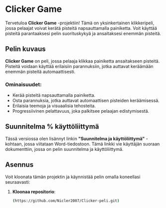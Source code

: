 # Clicker Game

Tervetuloa **Clicker Game** -projektiin! Tämä on yksinkertainen klikkeripeli, jossa pelaajat voivat kerätä pisteitä napsauttamalla painiketta. Voit käyttää pisteitä parantaaksesi pelin suorituskykyä ja ansaitaksesi enemmän pisteitä.

## Pelin kuvaus

**Clicker Game** on peli, jossa pelaaja klikkaa painiketta ansaitakseen pisteitä. Pisteitä voidaan käyttää erilaisiin parannuksiin, jotka auttavat keräämään enemmän pisteitä automaattisesti.

### Ominaisuudet:
- Kerää pisteitä napsauttamalla painiketta.
- Osta parannuksia, jotka auttavat automaattisen pisteiden keräämisessä.
- Erilaisia teemoja ja visuaalisia tehosteita.
- Progressiivinen pelattavuus, joka palkitsee pelaajan edistymisestä.



## Suunnitelma % käyttöliittymä

Tässä versiossa olen lisännyt linkin **"Suunnitelma ja käyttöliittymä"** -kohtaan, jossa viitataan Word-tiedostoon. Tämä linkki vie käyttäjän suoraan dokumenttiin, jossa on pelin suunnitelma ja käyttöliittymä.

## Asennus

Voit kloonata tämän projektin ja käynnistää pelin omalla koneellasi seuraavasti:

1. **Kloonaa repositorio**:
   ```bash
   (https://github.com/Nicler2007/Clicker-peli.git)
